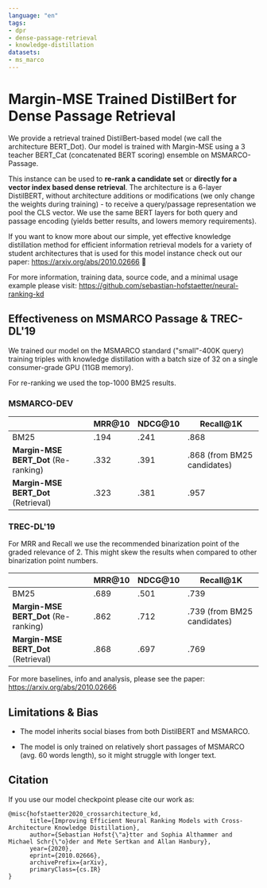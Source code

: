 ```yaml
---
language: "en"
tags:
- dpr
- dense-passage-retrieval
- knowledge-distillation
datasets:
- ms_marco
---
```


# Margin-MSE Trained DistilBert for Dense Passage Retrieval

We provide a retrieval trained DistilBert-based model (we call the architecture BERT_Dot). Our model is trained with Margin-MSE using a 3 teacher BERT_Cat (concatenated BERT scoring) ensemble on MSMARCO-Passage.

This instance can be used to **re-rank a candidate set** or **directly for a vector index based dense retrieval**. The architecture is a 6-layer DistilBERT, without architecture additions or modifications (we only change the weights during training) - to receive a query/passage representation we pool the CLS vector. We use the same BERT layers for both query and passage encoding (yields better results, and lowers memory requirements).

If you want to know more about our simple, yet effective knowledge distillation method for efficient information retrieval models for a variety of student architectures that is used for this model instance check out our paper: https://arxiv.org/abs/2010.02666 🎉

For more information, training data, source code, and a minimal usage example please visit: https://github.com/sebastian-hofstaetter/neural-ranking-kd

## Effectiveness on MSMARCO Passage & TREC-DL'19

We trained our model on the MSMARCO standard ("small"-400K query) training triples with knowledge distillation with a batch size of 32 on a single consumer-grade GPU (11GB memory).

For re-ranking we used the top-1000 BM25 results.

### MSMARCO-DEV

|                                  | MRR@10 | NDCG@10 | Recall@1K                   |
|----------------------------------|--------|---------|-----------------------------|
| BM25                             | .194   | .241    | .868  |
| **Margin-MSE BERT_Dot** (Re-ranking) | .332   | .391    | .868 (from BM25 candidates) |
| **Margin-MSE BERT_Dot** (Retrieval)  | .323   | .381    | .957                        |

### TREC-DL'19

For MRR and Recall we use the recommended binarization point of the graded relevance of 2. This might skew the results when compared to other binarization point numbers.

|                                  | MRR@10 | NDCG@10 | Recall@1K                   |
|----------------------------------|--------|---------|-----------------------------|
| BM25                             | .689   | .501    | .739  |
| **Margin-MSE BERT_Dot** (Re-ranking) | .862   | .712    | .739 (from BM25 candidates) |
| **Margin-MSE BERT_Dot** (Retrieval)  | .868   | .697    | .769                        |

For more baselines, info and analysis, please see the paper: https://arxiv.org/abs/2010.02666

## Limitations & Bias

- The model inherits social biases from both DistilBERT and MSMARCO. 

- The model is only trained on relatively short passages of MSMARCO (avg. 60 words length), so it might struggle with longer text. 


## Citation

If you use our model checkpoint please cite our work as:

```
@misc{hofstaetter2020_crossarchitecture_kd,
      title={Improving Efficient Neural Ranking Models with Cross-Architecture Knowledge Distillation}, 
      author={Sebastian Hofst{\"a}tter and Sophia Althammer and Michael Schr{\"o}der and Mete Sertkan and Allan Hanbury},
      year={2020},
      eprint={2010.02666},
      archivePrefix={arXiv},
      primaryClass={cs.IR}
}
```